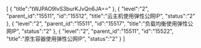 [
	{
		"title":"tWJPAO9lvS3burKJvQn6JA=="
	},
	{
		"level":"2",
		"parent_id":"15511",
		"id":"15512",
		"title":"云主机使用弹性公网IP",
		"status":"2"
	},
	{
		"level":"2",
		"parent_id":"15511",
		"id":"15517",
		"title":"负载均衡使用弹性公网IP",
		"status":"2"
	},
	{
		"level":"2",
		"parent_id":"15511",
		"id":"15522",
		"title":"原生容器使用弹性公网IP",
		"status":"2"
	}
]